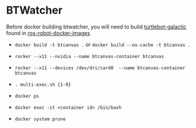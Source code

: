 # BTWatcher

Before docker building btwatcher, you will need to build [turtlebot-galactic](https://github.com/hodgespodge/ros-robot-docker-images/tree/main/turtlebot-galactic) found in [ros-robot-docker-images](https://github.com/hodgespodge/ros-robot-docker-images)

- `docker build -t btcanvas .` or `docker build --no-cache -t btcanvas .`

- `rocker --x11 --nvidia --name btcanvas-container btcanvas`

- `rocker --x11 --devices /dev/dri/card0  --name btcanvas-container btcanvas`

- `. multi-exec.sh {1-9}` 

- `docker ps`
  
- `docker exec -it <container id> /bin/bash`

- `docker system prune`